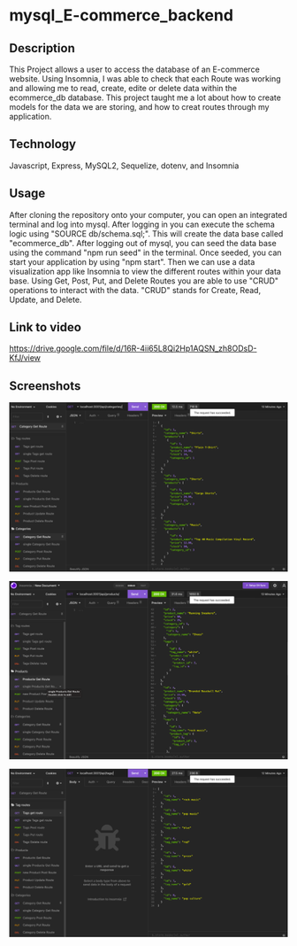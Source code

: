# mysql_E-commerce_backend


## Description

This Project allows a user to access the database of an E-commerce website. Using Insomnia, I was able to check that each Route was working and allowing me to read, create, edite or delete data within the ecommerce_db database. This project taught me a lot about how to create models for the data we are storing, and how to creat routes through my application. 

## Technology

Javascript, Express, MySQL2, Sequelize, dotenv, and Insomnia



## Usage

After cloning the repository onto your computer, you can open an integrated terminal and log into mysql. After logging in you can execute the schema logic using "SOURCE db/schema.sql;". This will create the data base called "ecommerce_db". After logging out of mysql, you can seed the data base using the command "npm run seed" in the terminal. Once seeded, you can start your application by using "npm start". Then we can use a data visualization app like Insomnia to view the different routes within your data base. Using Get, Post, Put, and Delete Routes you are able to use "CRUD" operations to interact with the data. "CRUD" stands for Create, Read, Update, and Delete.

<!-- Using an instance of terminal that is integrated with the index.js file the user starts the application by typing "node index". This will prompt the user with questions. The answers will be inserted into the dynamically created readme file. -->

## Link to video

https://drive.google.com/file/d/16R-4ii65L8Qi2Hp1AQSN_zh8ODsD-KfJ/view

## Screenshots
    
  ![screenshot 1](assets/E-commerse_SS1.png)

  ![screenshot 2](assets/E-commerse_SS2.png)

  ![screenshot 3](assets/E-commerse_SS3.png)
    
